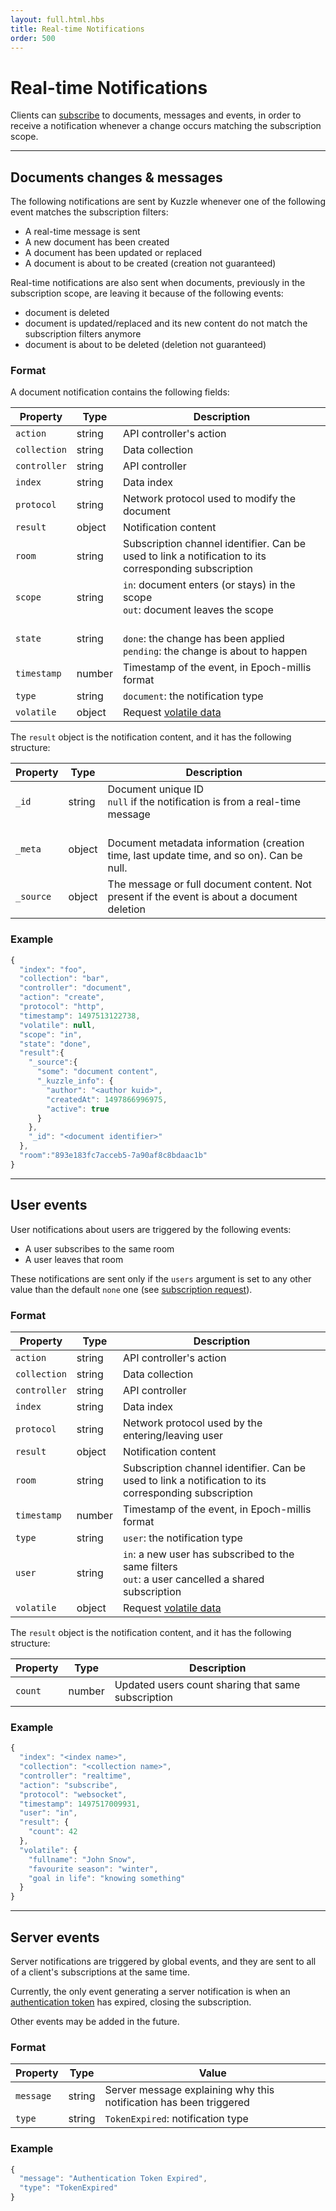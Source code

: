 ```yaml
---
layout: full.html.hbs
title: Real-time Notifications
order: 500
---
```


# Real-time Notifications

Clients can [subscribe](/api/1/controller-realtime/subscribe) to documents, messages and events, in order to receive a notification whenever a change occurs matching the subscription scope.

---

## Documents changes & messages

The following notifications are sent by Kuzzle whenever one of the following event matches the subscription filters:

- A real-time message is sent
- A new document has been created
- A document has been updated or replaced
- <DeprecatedBadge version="1.5.0" /> A document is about to be created (creation not guaranteed)

Real-time notifications are also sent when documents, previously in the subscription scope, are leaving it because of the following events:

- document is deleted
- document is updated/replaced and its new content do not match the subscription filters anymore
- <DeprecatedBadge version="1.5.0" /> document is about to be deleted (deletion not guaranteed)

### Format

A document notification contains the following fields:

| Property     | Type   | Description                                                                                                              |
| ------------ | ------ | ------------------------------------------------------------------------------------------------------------------------ |
| `action`     | string | API controller's action                                                                                                  |
| `collection` | string | Data collection                                                                                                          |
| `controller` | string | API controller                                                                                                           |
| `index`      | string | Data index                                                                                                               |
| `protocol`   | string | Network protocol used to modify the document                                                                             |
| `result`     | object | Notification content                                                                                                     |
| `room`       | string | Subscription channel identifier. Can be used to link a notification to its corresponding subscription                    |
| `scope`      | string | `in`: document enters (or stays) in the scope<br/>`out`: document leaves the scope                                       |
| `state`      | string | <DeprecatedBadge version="1.5.0" /><br/>`done`: the change has been applied<br/>`pending`: the change is about to happen | `pending`, `done` |
| `timestamp`  | number | Timestamp of the event, in Epoch-millis format                                                                           |
| `type`       | string | `document`: the notification type                                                                                        |
| `volatile`   | object | Request [volatile data](/api/1/essentials/volatile-data/)                                                                |

The `result` object is the notification content, and it has the following structure:

| Property  | Type   | Description                                                                                                                      |
| --------- | ------ | -------------------------------------------------------------------------------------------------------------------------------- |
| `_id`     | string | Document unique ID<br/>`null` if the notification is from a real-time message                                                    |
| `_meta`   | object | <DeprecatedBadge version="1.3.0" /><br/>Document metadata information (creation time, last update time, and so on). Can be null. |
| `_source` | object | The message or full document content. Not present if the event is about a document deletion                                      |

### Example

```js
{
  "index": "foo",
  "collection": "bar",
  "controller": "document",
  "action": "create",
  "protocol": "http",
  "timestamp": 1497513122738,
  "volatile": null,
  "scope": "in",
  "state": "done",
  "result":{
    "_source":{
      "some": "document content",
      "_kuzzle_info": {
        "author": "<author kuid>",
        "createdAt": 1497866996975,
        "active": true
      }
    },
    "_id": "<document identifier>"
  },
  "room":"893e183fc7acceb5-7a90af8c8bdaac1b"
}
```

---

## User events

User notifications about users are triggered by the following events:

- A user subscribes to the same room
- A user leaves that room

These notifications are sent only if the `users` argument is set to any other value than the default `none` one (see [subscription request](/api/1/controller-realtime/subscribe/)).

### Format

| Property     | Type   | Description                                                                                           |
| ------------ | ------ | ----------------------------------------------------------------------------------------------------- |
| `action`     | string | API controller's action                                                                               |
| `collection` | string | Data collection                                                                                       |
| `controller` | string | API controller                                                                                        |
| `index`      | string | Data index                                                                                            |
| `protocol`   | string | Network protocol used by the entering/leaving user                                                    |
| `result`     | object | Notification content                                                                                  |
| `room`       | string | Subscription channel identifier. Can be used to link a notification to its corresponding subscription |
| `timestamp`  | number | Timestamp of the event, in Epoch-millis format                                                        |
| `type`       | string | `user`: the notification type                                                                         |
| `user`       | string | `in`: a new user has subscribed to the same filters<br/>`out`: a user cancelled a shared subscription |
| `volatile`   | object | Request [volatile data](/api/1/essentials/volatile-data/)                                             |

The `result` object is the notification content, and it has the following structure:

| Property | Type   | Description                                        |
| -------- | ------ | -------------------------------------------------- |
| `count`  | number | Updated users count sharing that same subscription |

### Example

```js
{
  "index": "<index name>",
  "collection": "<collection name>",
  "controller": "realtime",
  "action": "subscribe",
  "protocol": "websocket",
  "timestamp": 1497517009931,
  "user": "in",
  "result": {
    "count": 42
  },
  "volatile": {
    "fullname": "John Snow",
    "favourite season": "winter",
    "goal in life": "knowing something"
  }
}
```

---

## Server events

Server notifications are triggered by global events, and they are sent to all of a client's subscriptions at the same time.

Currently, the only event generating a server notification is when an [authentication token](/guide/1/essentials/user-authentication) has expired, closing the subscription.

Other events may be added in the future.

### Format

| Property  | Type   | Value                                                              |
| --------- | ------ | ------------------------------------------------------------------ |
| `message` | string | Server message explaining why this notification has been triggered |
| `type`    | string | `TokenExpired`: notification type                                  |

### Example

```js
{
  "message": "Authentication Token Expired",
  "type": "TokenExpired"
}
```
